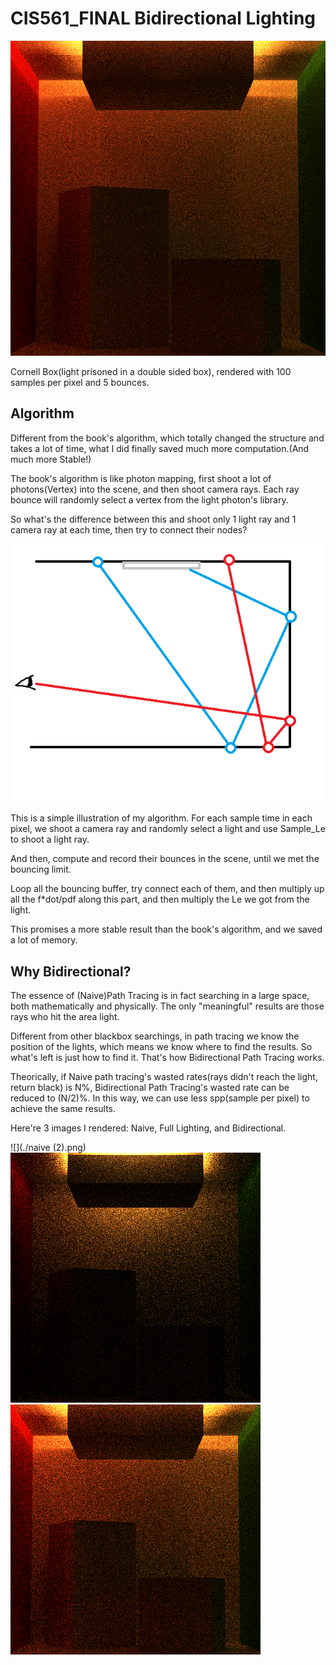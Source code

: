 # CIS561_FINAL Bidirectional Lighting

![](./BD_1KHD.png)

Cornell Box(light prisoned in a double sided box), rendered with 100 samples per pixel and 5 bounces.

## Algorithm

Different from the book's algorithm, which totally changed the structure and takes a lot of time, what I did finally saved much more computation.(And much more Stable!) 

The book's algorithm is like photon mapping, first shoot a lot of photons(Vertex) into the scene, and then shoot camera rays. Each ray bounce will randomly select a vertex from the light photon's library.

So what's the difference between this and shoot only 1 light ray and 1 camera ray at each time, then try to connect their nodes? 

![](./illus.png)

This is a simple illustration of my algorithm. For each sample time in each pixel, we shoot a camera ray and randomly select a light and use Sample_Le to shoot a light ray. 

And then, compute and record their bounces in the scene, until we met the bouncing limit. 

Loop all the bouncing buffer, try connect each of them, and then multiply up all the f*dot/pdf along this part, and then multiply the Le we got from the light.

This promises a more stable result than the book's algorithm, and we saved a lot of memory. 

## Why Bidirectional? 

The essence of (Naive)Path Tracing is in fact searching in a large space, both mathematically and physically. The only "meaningful"
results are those rays who hit the area light. 

Different from other blackbox searchings, in path tracing we know the position of the lights, which means we know where to find the results. So what's left is just how to find it. That's how Bidirectional Path Tracing works.

Theorically, if Naive path tracing's wasted rates(rays didn't reach the light, return black) is N%, Bidirectional Path Tracing's wasted rate can be reduced to (N/2)%. In this way, we can use less spp(sample per pixel) to achieve the same results.

Here're 3 images I rendered: Naive, Full Lighting, and Bidirectional.

![](./naive (2).png)
![](./full.png)
![](./bd.png)

